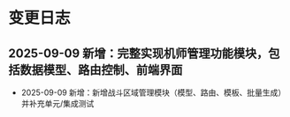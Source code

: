 # 变更日志

## 2025-09-09 新增：完整实现机师管理功能模块，包括数据模型、路由控制、前端界面

- 2025-09-09 新增：新增战斗区域管理模块（模型、路由、模板、批量生成）并补充单元/集成测试



